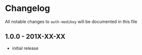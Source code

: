# Changelog

All notable changes to `auth-medikey` will be documented in this file

## 1.0.0 - 201X-XX-XX

- initial release
